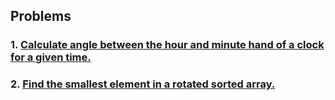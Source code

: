 ## Problems

### 1. [Calculate angle between the hour and minute hand of a clock for a given time.](clock_angle.py)
### 2. [Find the smallest element in a rotated sorted array.](minimum_sorted.py)

